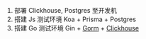 1. 部署 Clickhouse, Postgres 至开发机
2. 搭建 Js 测试环境 Koa + Prisma + Postgres
3. 搭建 Go 测试环境 Gin + [Gorm]() + [Clickhouse](https://github.com/go-gorm/clickhouse)
